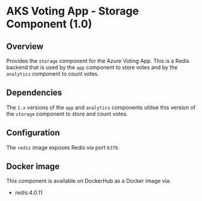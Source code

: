 # AKS Voting App - Storage Component (1.0)

## Overview

Provides the `storage` component for the Azure Voting App. This is a Redis backend that is used by the `app` component to store votes and by the `analytics` component to count votes.

## Dependencies

The `1.x` versions of the `app` and `analytics` components utilise this version of the `storage` component to store and count votes.

## Configuration

The `redis` image exposes Redis via port `6379`.

## Docker image

This component is available on DockerHub as a Docker image via:

- redis:4.0.11
